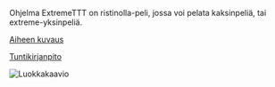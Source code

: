 Ohjelma ExtremeTTT on ristinolla-peli, jossa voi pelata kaksinpeliä, tai extreme-yksinpeliä.

[Aiheen kuvaus](Dokumentaatio/aihemaarittely.md)

[Tuntikirjanpito](Dokumentaatio/tuntikirjanpito.md)

![Luokkakaavio](Dokumentaatio/luokkakaavio.png)



